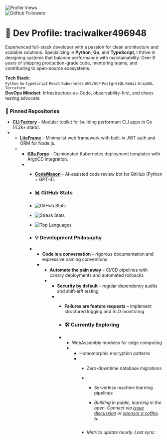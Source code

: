 ![Profile Views](https://komarev.com/ghpvc/?username=traciwalker496948&color=blue)  
![GitHub Followers](https://img.shields.io/github/followers/traciwalker496948?label=Follow&style=social)  

# 🚀 Dev Profile: traciwalker496948  
Experienced full-stack developer with a passion for clean architecture and scalable solutions. Specializing in **Python**, **Go**, and **TypeScript**, I thrive in designing systems that balance performance with maintainability. Over 8 years of shipping production-grade code, mentoring teams, and contributing to open-source ecosystems.  

**Tech Stack**:  
`Python` `Go` `TypeScript` `React` `Kubernetes` `AWS/GCP` `PostgreSQL` `Redis` `GraphQL` `Terraform`  
**DevOps Mindset**: Infrastructure-as-Code, observability-first, and chaos testing advocate.  

### 🌟 Pinned Repositories  
- **[CLI Factory](https://github.com/traciwalker496948/cli-factory)** - Modular toolkit for building performant CLI apps in Go (4.2k+ stars).
- - **[LiteFrame](https://github.com/traciwalker496948/liteframe)** - Minimalist web framework with built-in JWT auth and ORM for Node.js.
  - - **[K8s Forge](https://github.com/traciwalker496948/k8s-forge)** - Opinionated Kubernetes deployment templates with ArgoCD integration.
    - - **[CodeMason](https://github.com/traciwalker496948/codemason)** - AI-assisted code review bot for GitHub (Python + GPT-4).
     
      - ### 📊 GitHub Stats
      - ![GitHub Stats](https://github-readme-stats.vercel.app/api?username=traciwalker496948&show_icons=true&theme=dark&hide_title=true)
      - ![Streak Stats](https://streak-stats.demolab.com/?user=traciwalker496948&theme=dark)
      - ![Top Languages](https://github-readme-stats.vercel.app/api/top-langs/?username=traciwalker496948&layout=compact&theme=dark)
     
      - ### 💡 Development Philosophy
      - - **Code is a conversation** – rigorous documentation and expressive naming conventions
        - - **Automate the pain away** – CI/CD pipelines with canary deployments and automated rollbacks
          - - **Security by default** – regular dependency audits and shift-left testing
            - - **Failures are feature requests** – implement structured logging and SLO monitoring
             
              - ### 🛠️ Currently Exploring
              - - WebAssembly modules for edge computing
                - - Homomorphic encryption patterns
                  - - Zero-downtime database migrations
                    - - Serverless machine learning pipelines
                     
                      - *Building in public, learning in the open. Connect via [issue discussion](https://github.com/traciwalker496948/traciwalker496948/issues) or [sponsor a coffee](https://github.com/sponsors/traciwalker496948).* ☕
                     
                    - ###### *Metrics update hourly. Last sync: <!-- maniacally avoiding timezone issues -->*
